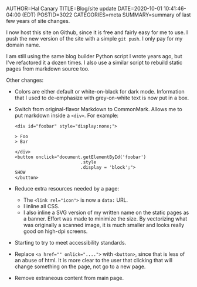 AUTHOR=Hal Canary
TITLE=Blog/site update
DATE=2020-10-01 10:41:46-04:00 (EDT)
POSTID=3022
CATEGORIES=meta
SUMMARY=summary of last few years of site changes.

I now host this site on Github, since it is free and fairly easy for me to use.
I push the new version of the site with a simple `git push`.  I only pay for my
domain name.

I am still using the same blog builder Python script I wrote years ago, but
I've refactored it a dozen times.  I also use a similar script to rebuild
static pages from markdown source too.

Other changes:

-   Colors are either default or white-on-black for dark mode.  Information
    that I used to de-emphasize with grey-on-white text is now put in a
    box.

-   Switch from original-flavor Markdown to CommonMark.  Allows me to put
    markdown inside a `<div>`. For example:
    
    ```
    <div id="foobar" style="display:none;">

    > Foo
    > Bar

    </div>
    <button onclick="document.getElementById('foobar')
                             .style
                             .display = 'block';">
    SHOW
    </button>
    ```

-   Reduce extra resources needed by a page:
    -   The `<link rel="icon">` is now a `data:` URL.
    -   I inline all CSS.
    -   I also inline a SVG version of my written name on the static pages as a banner.
        Effort was made to minimize the size.  By vectorizing what was
        originally a scanned image, it is much smaller and looks really good on
        high-dpi screens.

-   Starting to try to meet accessibility standards.

-   Replace `<a href="" onlick="....">` with `<button>`, since that is less of
    an abuse of html.  It is more clear to the user that clicking that will
    change something on the page, not go to a new page.

-   Remove extraneous content from main page.
